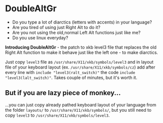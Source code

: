 # DoubleAltGr

- Do you type a lot of diarctics (letters with accents) in your language?
- Are you tired of using just Right Alt to do it?
- Are you not using the old,normal Left Alt functions just like me?
- Do you use linux everyday?

**Introducing DoubleAltGr** - the patch to xkb level3 file that replaces the old Right Alt function to make it behave just like the left one - to make diarctics.

Just copy `level3` file as `/usr/share/X11/xkb/symbols/level3` and in layout file of your keyboard layout (ex. `/usr/share/X11/xkb/symbols/cz`) add after every line with `include "level3(ralt_switch)"` the code `include "level3(lalt_switch)"`.
Takes couple of minutes, but it's worth it.

## But if you are lazy piece of monkey...
...you can just copy already pathed keyboard layout of your language from the folder `layouts/` to `/usr/share/X11/xkb/symbols/`, but you still need to copy `level3` to `/usr/share/X11/xkb/symbols/level3`.
